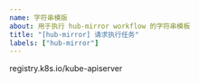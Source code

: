 ```yaml
---
name: 字符串模版
about: 用于执行 hub-mirror workflow 的字符串模板
title: "[hub-mirror] 请求执行任务"
labels: ["hub-mirror"]
---
```


registry.k8s.io/kube-apiserver
